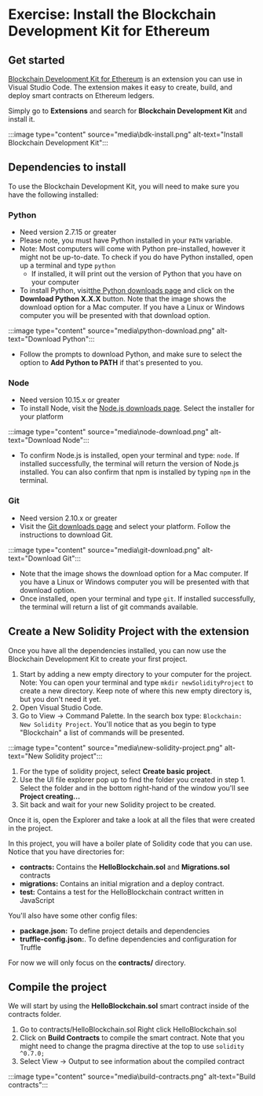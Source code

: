 # Exercise: Install the Blockchain Development Kit for Ethereum

## Get started

[Blockchain Development Kit for Ethereum](https://marketplace.visualstudio.com/items?itemName=AzBlockchain.azure-blockchain) is an extension you can use in Visual Studio Code. The extension makes it easy to create, build, and deploy smart contracts on Ethereum ledgers.

Simply go to **Extensions** and search for **Blockchain Development Kit** and install it.

:::image type="content" source="media\bdk-install.png" alt-text="Install Blockchain Development Kit":::

## Dependencies to install

To use the Blockchain Development Kit, you will need to make sure you have the following installed:

### Python

- Need version 2.7.15 or greater
- Please note, you must have Python installed in your `PATH` variable.
- Note: Most computers will come with Python pre-installed, however it might not be up-to-date. To check if you do have Python installed, open up a terminal and type `python`
  - If installed, it will print out the version of Python that you have on your computer
- To install Python, visit[the Python downloads page](https://www.python.org/downloads/) and click on the **Download Python X.X.X** button. Note that the image shows the download option for a Mac computer. If you have a Linux or Windows computer you will be presented with that download option.

:::image type="content" source="media\python-download.png" alt-text="Download Python":::

- Follow the prompts to download Python, and make sure to select the option to **Add Python to PATH** if that's presented to you.

### Node

- Need version 10.15.x or greater
- To install Node, visit the [Node.js downloads page](https://nodejs.org/download/). Select the installer for your platform

:::image type="content" source="media\node-download.png" alt-text="Download Node":::

- To confirm Node.js is installed, open your terminal and type: `node`. If installed successfully, the terminal will return the version of Node.js installed. You can also confirm that npm is installed by typing `npm` in the terminal.

### Git

- Need version 2.10.x or greater
- Visit the [Git downloads page](https://git-scm.com/downloads) and select your platform. Follow the instructions to download Git.

:::image type="content" source="media\git-download.png" alt-text="Download Git":::

- Note that the image shows the download option for a Mac computer. If you have a Linux or Windows computer you will be presented with that download option.
- Once installed, open your terminal and type `git`. If installed successfully, the terminal will return a list of git commands available.

## Create a New Solidity Project with the extension

Once you have all the dependencies installed, you can now use the Blockchain Development Kit to create your first project.

1. Start by adding a new empty directory to your computer for the project. Note: You can open your terminal and type `mkdir newSolidityProject` to create a new directory. Keep note of where this new empty directory is, but you don't need it yet.
2. Open Visual Studio Code.
3. Go to View -> Command Palette. In the search box type: `Blockchain: New Solidity Project`. You'll notice that as you begin to type "Blockchain" a list of commands will be presented.

:::image type="content" source="media\new-solidity-project.png" alt-text="New Solidity project":::

1. For the type of solidity project, select **Create basic project**.
1. Use the UI file explorer pop up to find the folder you created in step 1. Select the folder and in the bottom right-hand of the window you'll see **Project creating...**
1. Sit back and wait for your new Solidity project to be created.

Once it is, open the Explorer and take a look at all the files that were created in the project.

In this project, you will have a boiler plate of Solidity code that you can use. Notice that you have directories for:

- **contracts:** Contains the **HelloBlockchain.sol** and **Migrations.sol** contracts
- **migrations:** Contains an initial migration and a deploy contract.
- **test:** Contains a test for the HelloBlockchain contract written in JavaScript

You'll also have some other config files:

- **package.json:** To define project details and dependencies
- **truffle-config.json:**. To define dependencies and configuration for Truffle

For now we will only focus on the **contracts/** directory.

## Compile the project

We will start by using the **HelloBlockchain.sol** smart contract inside of the contracts folder.

1. Go to contracts/HelloBlockchain.sol
Right click HelloBlockchain.sol
2. Click on **Build Contracts** to compile the smart contract. Note that you might need to change the pragma directive at the top to use `solidity ^0.7.0;`
3. Select View -> Output to see information about the compiled contract

:::image type="content" source="media\build-contracts.png" alt-text="Build contracts":::
